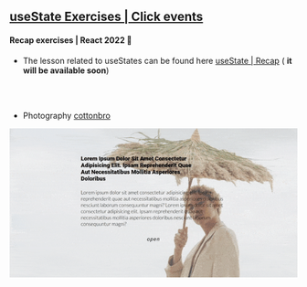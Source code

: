 ## [useState Exercises | Click events]()

#### Recap exercises | React 2022 🍨

- The lesson related to useStates can be found here [useState | Recap](https://github.com/nadiamariduena/react-recap-2022/tree/5-useState-counter) ( **it will be available soon**)

<br>
<br>

- Photography [cottonbro](https://www.pexels.com/fr-fr/@cottonbro/collections/)

[<img src="./src/img/slider2-test.gif"/>](https://github.com/nadiamariduena/modal-basic-and-intermediary)
